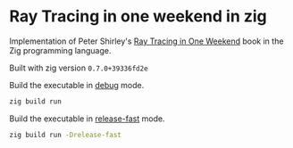 # Ray Tracing in one weekend in zig

Implementation of Peter Shirley's [Ray Tracing in One Weekend](https://github.com/RayTracing/raytracing.github.io) book in the Zig programming language.

Built with zig version `0.7.0+39336fd2e`

Build the executable in [debug](https://ziglang.org/documentation/master/#Debug) mode.

```sh
zig build run
```

Build the executable in [release-fast](https://ziglang.org/documentation/master/#toc-ReleaseFast) mode.

```sh
zig build run -Drelease-fast
```
